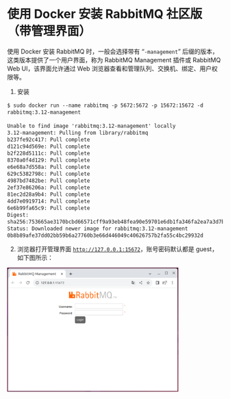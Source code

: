 # 使用 Docker 安装 RabbitMQ 社区版（带管理界面）

使用 Docker 安装 RabbitMQ 时，一般会选择带有 “`-management`” 后缀的版本，这类版本提供了一个用户界面，称为 RabbitMQ Management 插件或 RabbitMQ Web UI，该界面允许通过 Web 浏览器查看和管理队列、交换机、绑定、用户权限等。

1. 安装

```shell
$ sudo docker run --name rabbitmq -p 5672:5672 -p 15672:15672 -d rabbitmq:3.12-management

Unable to find image 'rabbitmq:3.12-management' locally
3.12-management: Pulling from library/rabbitmq
b237fe92c417: Pull complete 
d121c94d569e: Pull complete 
b2f228d5111c: Pull complete 
8370a0f4d129: Pull complete 
e6e68a7d558a: Pull complete 
629c5382798c: Pull complete 
4987bd7482be: Pull complete 
2ef37e86206a: Pull complete 
81ec2d28a9b4: Pull complete 
4dd7e0919714: Pull complete 
6e6b99fa65c9: Pull complete 
Digest: sha256:753665ae3170bcbd66571cff9a93eb48fea90e59701e6db1fa346fa2ea7a3d7b
Status: Downloaded newer image for rabbitmq:3.12-management
0b8b89afe37dd02bb59b6a27760b3e66d446049c40626757b2fa55c4bc29932d
```

2. 浏览器打开管理界面 [`http://127.0.0.1:15672`](http://127.0.0.1:15672)，账号密码默认都是 guest，如下图所示：

<img alt="rabbitmq.png" src="rabbitmq.png" width="400"/>
